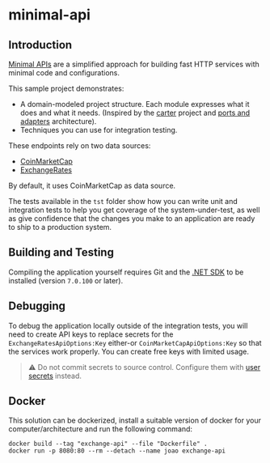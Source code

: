 minimal-api
=================

## Introduction
[Minimal APIs] are a simplified approach for building fast HTTP services with minimal code and configurations.

This sample project demonstrates:
* A domain-modeled project structure. Each module expresses what it does and what it needs. (Inspired by the [carter] project and [ports and adapters] architecture).
* Techniques you can use for integration testing.

[minimal APIs]: https://devblogs.microsoft.com/aspnet/asp-net-core-updates-in-net-6-preview-4/#introducing-minimal-apis
[carter]: https://github.com/CarterCommunity/Carter
[ports and adapters]: https://jmgarridopaz.github.io/content/hexagonalarchitecture.html

These endpoints rely on two data sources: 
* [CoinMarketCap]
* [ExchangeRates]

By default, it uses CoinMarketCap as data source.

[CoinMarketCap]: https://coinmarketcap.com/api/
[ExchangeRates]: https://exchangeratesapi.io/

The tests available in the `tst` folder show how you can write unit and integration tests to help you get coverage of the
system-under-test, as well as give confidence that the changes you make
to an application are ready to ship to a production system.

## Building and Testing

Compiling the application yourself requires Git and the
[.NET SDK](https://www.microsoft.com/net/download/core "Download the .NET SDK")
to be installed (version `7.0.100` or later).

## Debugging

To debug the application locally outside of the integration tests, you will need
to create API keys to replace secrets for the `ExchangeRatesApiOptions:Key` either-or
`CoinMarketCapApiOptions:Key` so that the services work properly. You can create free keys with limited usage.

> ⚠️ Do not commit secrets to source control. Configure them with [user secrets] instead.

[User Secrets]: https://docs.microsoft.com/en-us/aspnet/core/security/app-secrets

## Docker
This solution can be dockerized, install a suitable version of docker for your computer/architecture and run the following command:

```
docker build --tag "exchange-api" --file "Dockerfile" .
docker run -p 8080:80 --rm --detach --name joao exchange-api 
```